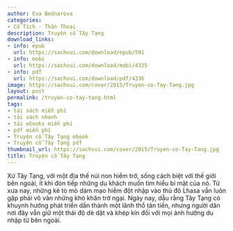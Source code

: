 ```yaml
---
author: Eva Bednarova
categories:
- Cổ Tích - Thần Thoại
description: Truyện cổ Tây Tạng
download_links:
- info: epub
  url: https://sachvui.com/download/epub/591
- info: mobi
  url: https://sachvui.com/download/mobi/4335
- info: pdf
  url: https://sachvui.com/download/pdf/4336
image: https://sachvui.com/cover/2015/Truyen-co-Tay-Tang.jpg
layout: post
permalink: /truyen-co-tay-tang.html
tags:
- tải sách miễn phí
- tải sách nhanh
- tải ebooks miễn phí
- pdf miễn phí
- Truyện cổ Tây Tạng ebook
- Truyện cổ Tây Tạng pdf
thumbnail_url: https://sachvui.com/cover/2015/Truyen-co-Tay-Tang.jpg
title: Truyện cổ Tây Tạng
---
```


 <div class="item-desc text-justify"> <p>Xứ Tây Tạng, với một địa thế núi non hiểm trở, sống cách biệt với thế giới bên ngoài, ít khi đón tiếp những du khách muốn tìm hiểu bí mật của nó. Từ xưa nay, những kẻ tò mò dám mạo hiểm đột nhập vào thủ đô Lhasa vẫn luôn gặp phải vô vàn những khó khăn trở ngại. Ngày nay, dẫu rằng Tây Tạng có khuynh hướng phát triển dần thành một lãnh thổ tân tiến, nhưng người dân nơi đây vẫn giữ một thái độ dè dặt và khép kín đối với mọi ảnh hưởng du nhập từ bên ngoài.</p> </div>